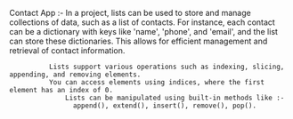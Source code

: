 Contact App :-
              In a project, lists can be used to store and manage collections of data, such as a list of contacts. 
              For instance, each contact can be a dictionary with keys like 'name', 'phone', and 'email', and 
              the list can store these dictionaries. This allows for efficient management and retrieval of contact information.

              Lists support various operations such as indexing, slicing, appending, and removing elements. 
              You can access elements using indices, where the first element has an index of 0.   
                  Lists can be manipulated using built-in methods like :-
                    append(), extend(), insert(), remove(), pop().
